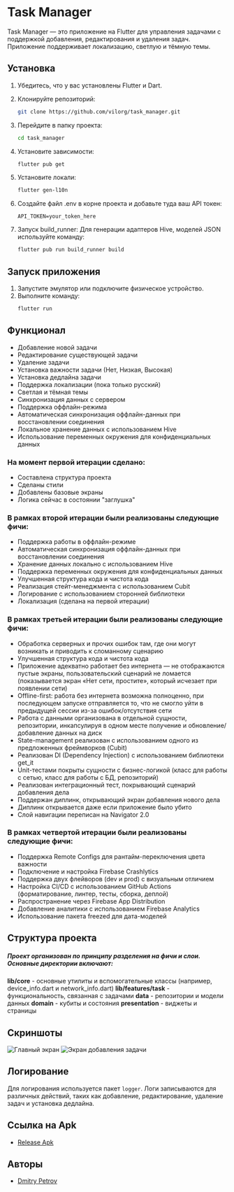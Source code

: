 # Task Manager

Task Manager — это приложение на Flutter для управления задачами с поддержкой добавления, редактирования и удаления задач. Приложение поддерживает локализацию, светлую и тёмную темы.

## Установка

1. Убедитесь, что у вас установлены Flutter и Dart.

2. Клонируйте репозиторий:
   ```bash
   git clone https://github.com/vilorg/task_manager.git
   ```
3. Перейдите в папку проекта:
   ```bash
   cd task_manager
   ```
4. Установите зависимости:
   ```bash
   flutter pub get
   ```
5. Установите локали:
   ```bash
   flutter gen-l10n
   ```
6. Создайте файл .env в корне проекта и добавьте туда ваш API токен:
   ```dotenv
   API_TOKEN=your_token_here
   ```
7. Запуск build_runner:
   Для генерации адаптеров Hive, моделей JSON используйте команду:
   ```sh
   flutter pub run build_runner build
   ```

## Запуск приложения

1. Запустите эмулятор или подключите физическое устройство.
2. Выполните команду:
   ```bash
   flutter run
   ```

## Функционал

- Добавление новой задачи
- Редактирование существующей задачи
- Удаление задачи
- Установка важности задачи (Нет, Низкая, Высокая)
- Установка дедлайна задачи
- Поддержка локализации (пока только русский)
- Светлая и тёмная темы
- Синхронизация данных с сервером
- Поддержка оффлайн-режима
- Автоматическая синхронизация оффлайн-данных при восстановлении соединения
- Локальное хранение данных с использованием Hive
- Использование переменных окружения для конфиденциальных данных

### На момент первой итерации сделано:

- Составлена структура проекта
- Сделаны стили
- Добавлены базовые экраны
- Логика сейчас в состоянии "заглушка"

### В рамках второй итерации были реализованы следующие фичи:

- Поддержка работы в оффлайн-режиме
- Автоматическая синхронизация оффлайн-данных при восстановлении соединения
- Хранение данных локально с использованием Hive
- Поддержка переменных окружения для конфиденциальных данных
- Улучшенная структура кода и чистота кода
- Реализация стейт-менеджмента с использованием Cubit
- Логирование с использованием сторонней библиотеки
- Локализация (сделана на первой итерации)

### В рамках третьей итерации были реализованы следующие фичи:

- Обработка серверных и прочих ошибок там, где они могут возникать и приводить к сломанному сценарию
- Улучшенная структура кода и чистота кода
- Приложение адекватно работает без интернета — не отображаются пустые экраны, пользовательский сценарий не ломается (показывается экран «Нет сети, простите», который исчезает при появлении сети)
- Offline-first: работа без интернета возможна полноценно, при последующем запуске отправляется то, что не смогло уйти в предыдущей сессии из-за ошибок/отсутствия сети
- Работа с данными организована в отдельной сущности, репозитории, инкапсулируя в одном месте получение и обновление/добавление данных на диск
- State-management реализован с использованием одного из предложенных фреймворков (Cubit)
- Реализован DI (Dependency Injection) с использованием библиотеки get_it
- Unit-тестами покрыты сущности с бизнес-логикой (класс для работы с сетью, класс для работы с БД, репозиторий)
- Реализован интеграционный тест, покрывающий сценарий добавления дела
- Поддержан диплинк, открывающий экран добавления нового дела
- Диплинк открывается даже если приложение было убито
- Слой навигации переписан на Navigator 2.0

### В рамках четвертой итерации были реализованы следующие фичи:

- Поддержка Remote Configs для рантайм-переключения цвета важности
- Подключение и настройка Firebase Crashlytics
- Поддержка двух флейворов (dev и prod) с визуальным отличием
- Настройка CI/CD с использованием GitHub Actions (форматирование, линтер, тесты, сборка, деплой)
- Распространение через Firebase App Distribution
- Добавление аналитики с использованием Firebase Analytics
- Использование пакета freezed для дата-моделей

## Структура проекта

##### Проект организован по принципу разделения на фичи и слои. Основные директории включают:

**lib/core** - основные утилиты и вспомогательные классы (например, device_info.dart и network_info.dart)
**lib/features/task** - функциональность, связанная с задачами
**data** - репозитории и модели данных
**domain** - кубиты и состояния
**presentation** - виджеты и страницы

<!-- ![Структура](https://raw.githubusercontent.com/vilorg/task_manager/c07557f39562d94d23fa8754256a9fff7c05e0c3/structure.png) -->

## Скриншоты

![Главный экран](https://raw.githubusercontent.com/vilorg/task_manager/c07557f39562d94d23fa8754256a9fff7c05e0c3/main.png)
![Экран добавления задачи](https://raw.githubusercontent.com/vilorg/task_manager/c07557f39562d94d23fa8754256a9fff7c05e0c3/add_task.png)

## Логирование

Для логирования используется пакет `logger`. Логи записываются для различных действий, таких как добавление, редактирование, удаление задач и установка дедлайна.

## Ссылка на Apk

- [Release Apk](https://drive.google.com/file/d/1wjXPV8shUUWd3qvbQbJYI3JVPkQ8kBgn/view?usp=sharing)

## Авторы

- [Dmitry Petrov](https://github.com/vilorg)

